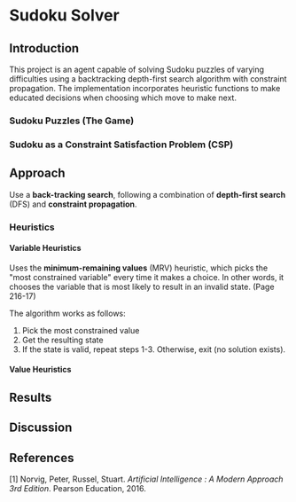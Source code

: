 # Sudoku Solver
## Introduction
This project is an agent capable of solving Sudoku puzzles of varying difficulties using a backtracking depth-first search algorithm with constraint propagation. The implementation incorporates heuristic functions to make educated decisions when choosing which move to make next.

### Sudoku Puzzles (The Game)



### Sudoku as a Constraint Satisfaction Problem (CSP)

## Approach
Use a **back-tracking search**, following a combination of **depth-first search** (DFS) and **constraint propagation**.
### Heuristics
#### Variable Heuristics
Uses the **minimum-remaining values** (MRV) heuristic, which picks the "most constrained variable" every time it makes a choice. In other words, it chooses the variable that is most likely to result in an invalid state. (Page 216-17)

The algorithm works as follows:
1. Pick the most constrained value
1. Get the resulting state
1. If the state is valid, repeat steps 1-3. Otherwise, exit (no solution exists).

#### Value Heuristics

## Results

## Discussion

## References
[1] Norvig, Peter, Russel, Stuart. *Artificial Intelligence : A Modern Approach 3rd Edition*. Pearson Education, 2016.